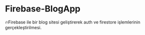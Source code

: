 # Firebase-BlogApp
🔥Firebase ile bir blog sitesi geliştirerek auth ve firestore işlemlerinin gerçekleştirilmesi. 
